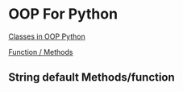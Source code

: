# OOP For Python

[Classes in OOP Python](OOP%20For%20Python%204bedda5626734f44bae8be5f95b1ad66/Classes%20in%20OOP%20Python%203a27812446644ce9bc2f7d84657beac2.md)

[Function / Methods](OOP%20For%20Python%204bedda5626734f44bae8be5f95b1ad66/Function%20Methods%20af8744323ec043c1b86232c3b94e1b90.md)

## String default Methods/function